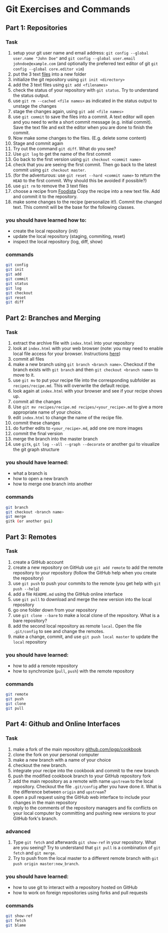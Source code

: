 # Git Exercises and Commands
## Part 1: Repositories
### Task
1. setup your git user name and email address:
  `git config --global user.name "John Doe"` and
  `git config --global user.email johndoe@example.com` (and optionally the
  preferred text editor of git `git config --global core.editor vim`)
2. put the 3 text [files](example)
  into a new folder
3. initialize the git repository using `git init <directory>`
4. add the 3 text files using `git add <filenames>`
5. check the status of your repository with `git status`. Try to understand
  the status output.
6. use `git rm --cached <file names>` as indicated in the status output to
   unstage the changes
7. stage the changes again, using `git add <file names>`
8. use `git commit` to save the files into a commit. A text editor will open
  and you need to write a short commit message (e.g. initial commit). Save
  the text file and exit the editor when you are done to finish the commit.
9. Now make some changes to the files. (E.g. delete some content)
10. Stage and commit again
11. Try out the command `git diff`. What do you see?
12. Use `git log` to get the name of the first commit
13. Go back to the first version using `git checkout <commit name>`
14. check that you are seeing the first commit. Then go back to the latest
    commit using `git checkout master`.
15. (for the adventurous: use `git reset --hard <commit name>` to return the
  `HEAD` to the first commit. Why should this be avoided if possible?)
16. use `git rm` to remove the 3 text files
17. choose a recipe from [Foodista](http://www.foodista.com)
    Copy the recipe into a new text file.
    Add and commit it to the repository.
18. make some changes to the recipe (personalize it!). Commit the changed text.
    This commit will be the base for the following classes.

### you should have learned how to:
* create the local repository (init)
* update the local repository (staging, commiting, reset)
* inspect the local repository (log, diff, show)

### commands
```bash
git config
git init
git add
git commit
git status
git log
git checkout
git reset
git diff
```

## Part 2: Branches and Merging
### Task
1. extract the archive file with `index.html` into your repository
2. look at `index.html` with your web browser (note: you may need to enable
  local file access for your browser. Instructions [here](local_file_access))
3. commit all files
4. make a new branch using `git branch <branch name>`. Checkout if the branch
   exists with `git branch` and then `git checkout <branch name>` to move to it.
5. use `git mv` to put your recipe file into the corresponding subfolder
  as `recipes/recipe.md`. This will overwrite the default recipe.
6. look again at `index.html` with your browser and see if your recipe shows up.
7. commit all the changes
8. Use `git mv recipes/recipe.md recipes/<your_recipe>.md` to give a more
  appropriate name of your choice.
9. edit `index.html` to change the name of the recipe file.
10. commit these changes
11. do further edits to `<your_recipe>.md`, add one ore more images
12. commit the final version
13. merge the branch into the master branch
14. use `gitk`, `git log --all --graph --decorate` or another gui to visualize
    the git graph structure

### you should have learned:
* what a branch is
* how to open a new branch
* how to merge one branch into another

### commands
```bash
git branch
git checkout <branch name>
git merge
gitk (or another gui)
```

## Part 3: Remotes
### Task
1. create a GitHub account
2. create a new repository on GitHub
   use `git add remote` to add the remote repository to your repository (follow
   the GitHub help when you create the repository)
3. use `git push` to push your commits to the remote (you get help with
   `git push --help`)
4. add a file `README.md` using the GitHub online interface
5. use `git pull` to download and merge the new version into the local repository
6. go one folder down from your repository
7. use `git clone --bare` to make a local clone of the repository. What is
   a bare repository?
8. add the second local repository as remote `local`. Open the file
   `.git/config` to see and change the remotes.
9. make a change, commit, and use `git push local master` to update the
   `local` repository

### you should have learned:
* how to add a remote repository
* how to synchronize (`pull`, `push`) with the remote repository

### commands
```bash
git remote
git push
git clone
git pull
```

## Part 4: Github and Online Interfaces
### Task
1. make a fork of the main repository
  [github.com/ipgp/cookbook](https://github.com/ipgp/cookbook)
2. clone the fork on your personal computer
3. make a new branch with a name of your choice
4. checkout the new branch.
5. integrate your recipe into the cookbook and commit to the new branch
6. push the modified cookbook branch to your GitHub repository fork
7. add the main repository as a remote with name `upstream` to the local
  repository. Checkout the file `.git/config` after you have done it. What
  is the difference between `origin` and `upstream`?
8. open a pull request using the GitHub web interface to include your changes
  in the main repository
9. reply to the comments of the repository managers and fix conflicts on
  your local computer by committing and pushing new versions to your GitHub
  fork's branch.

### advanced
1. Type `git fetch` and afterwards `git show-ref` in your repository.
   What are you seeing? Try to understand that `git pull` is a combination
   of `git fetch` and `git merge`.
2. Try to push from the local master to a different remote branch with
   `git push origin master:new_branch`.

### you should have learned:
* how to use git to interact with a repository hosted on GitHub
* how to work on foreign repositories using forks and pull requests

### commands
```bash
git show-ref
git fetch
git blame
```
